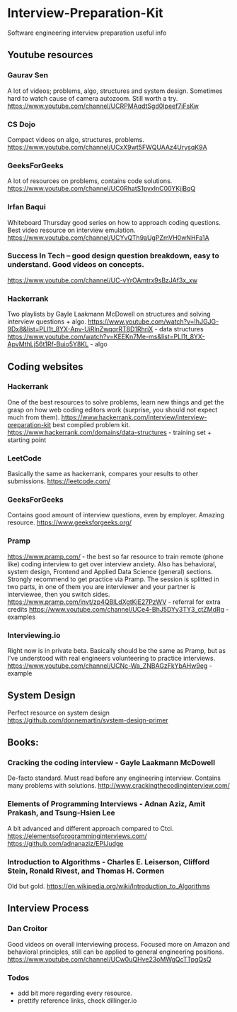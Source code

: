 # Interview-Preparation-Kit
Software engineering interview preparation useful info

## Youtube resources

### Gaurav Sen
A lot of videos; problems, algo, structures and system design. Sometimes hard to watch cause of camera autozoom. Still worth a try.
https://www.youtube.com/channel/UCRPMAqdtSgd0Ipeef7iFsKw

### CS Dojo
Compact videos on algo, structures, problems.
https://www.youtube.com/channel/UCxX9wt5FWQUAAz4UrysqK9A

### GeeksForGeeks
A lot of resources on problems, contains code solutions.
https://www.youtube.com/channel/UC0RhatS1pyxInC00YKjjBqQ

### Irfan Baqui 
Whiteboard Thursday good series on how to approach coding questions. Best video resource on interview emulation.
https://www.youtube.com/channel/UCYvQTh9aUgPZmVH0wNHFa1A

### Success In Tech – good design question breakdown, easy to understand. Good videos on concepts.
https://www.youtube.com/channel/UC-vYrOAmtrx9sBzJAf3x_xw

### Hackerrank 
Two playlists by Gayle Laakmann McDowell on structures and solving interview questions + algo.
https://www.youtube.com/watch?v=IhJGJG-9Dx8&list=PLI1t_8YX-Apv-UiRlnZwqqrRT8D1RhriX - data structures
https://www.youtube.com/watch?v=KEEKn7Me-ms&list=PLI1t_8YX-ApvMthLj56t1Rf-Buio5Y8KL - algo

## Coding websites

### Hackerrank 
One of the best resources to solve problems, learn new things and get the grasp on how web coding editors work (surprise, you should not expect much from them).
https://www.hackerrank.com/interview/interview-preparation-kit best compiled problem kit.
https://www.hackerrank.com/domains/data-structures - training set + starting point

### LeetCode
Basically the same as hackerrank, compares your results to other submissions.
https://leetcode.com/ 

### GeeksForGeeks 
Contains good amount of interview questions, even by employer. Amazing resource.
https://www.geeksforgeeks.org/

### Pramp
https://www.pramp.com/ - the best so far resource to train remote (phone like) coding interview to get over interview anxiety. Also has behavioral, system design, Frontend and Applied Data Science (general) sections. Strongly recommend to get practice via Pramp. The session is splitted in two parts, in one of them you are interviewer and your partner is interviewee, then you switch sides.
https://www.pramp.com/invt/zp4QBlLdXgtKjE27PzWV - referral for extra credits
https://www.youtube.com/channel/UCe4-BhJ5DYy3TY3_ctZMdRg - examples

### Interviewing.io 
Right now is in private beta. Basically should be the same as Pramp, but as I've understood with real engineers volunteering to practice interviews.
https://www.youtube.com/channel/UCNc-Wa_ZNBAGzFkYbAHw9eg - example


## System Design

Perfect resource on system design
https://github.com/donnemartin/system-design-primer

## Books:

### Cracking the coding interview - Gayle Laakmann McDowell
De-facto standard. Must read before any engineering interview. Contains many problems with solutions.
http://www.crackingthecodinginterview.com/

### Elements of Programming Interviews - Adnan Aziz, Amit Prakash, and Tsung-Hsien Lee
A bit advanced and different approach compared to Ctci. 
https://elementsofprogramminginterviews.com/
https://github.com/adnanaziz/EPIJudge

### Introduction to Algorithms - Charles E. Leiserson, Clifford Stein, Ronald Rivest, and Thomas H. Cormen
Old but gold.
https://en.wikipedia.org/wiki/Introduction_to_Algorithms


## Interview Process

### Dan Croitor
Good videos on overall interviewing process. Focused more on Amazon and behavioral principles, still can be applied to general engineering positions.
https://www.youtube.com/channel/UCw0uQHve23oMWgQcTTpgQsQ


### Todos

 - add bit more regarding every resource.
 - prettify reference links, check dillinger.io